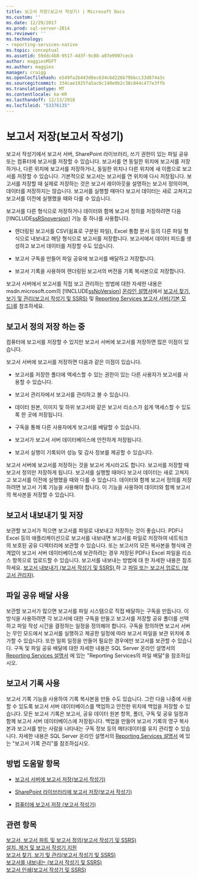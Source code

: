 ```yaml
---
title: 보고서 저장(보고서 작성기) | Microsoft Docs
ms.custom: ''
ms.date: 12/29/2017
ms.prod: sql-server-2014
ms.reviewer: ''
ms.technology:
- reporting-services-native
ms.topic: conceptual
ms.assetid: 59ddc4b8-9517-4d3f-9c88-a07e9907cecb
author: maggiesMSFT
ms.author: maggies
manager: craigg
ms.openlocfilehash: e549fa2b443d0ec634c6d226b79bbcc33d674a3c
ms.sourcegitcommit: 334cae1925fa5ac6c140e0b2c38c844c477e3ffb
ms.translationtype: MT
ms.contentlocale: ko-KR
ms.lasthandoff: 12/13/2018
ms.locfileid: "53376135"
---
```

# <a name="saving-reports-report-builder"></a>보고서 저장(보고서 작성기)
  보고서 작성기에서 보고서 서버, SharePoint 라이브러리, 쓰기 권한이 있는 파일 공유 또는 컴퓨터에 보고서를 저장할 수 있습니다. 보고서를 연 동일한 위치에 보고서를 저장하거나, 다른 위치에 보고서를 저장하거나, 동일한 위치나 다른 위치에 새 이름으로 보고서를 저장할 수 있습니다. 기본적으로 보고서는 보고서를 연 위치에 다시 저장됩니다. 보고서를 저장할 때 실제로 저장하는 것은 보고서 레이아웃을 설명하는 보고서 정의이며, 데이터를 저장하지는 않습니다. 보고서를 실행할 때마다 보고서 데이터는 새로 고쳐지고 보고서를 이전에 실행했을 때와 다를 수 있습니다.  
  
 보고서를 다른 형식으로 저장하거나 데이터와 함께 보고서 정의를 저장하려면 다음 [!INCLUDE[ssRSnoversion](../../includes/ssrsnoversion-md.md)] 기능 중 하나를 사용합니다.  
  
-   렌더링된 보고서를 CSV(쉼표로 구분된 파일), Excel 통합 문서 등의 다른 파일 형식으로 내보내고 해당 형식으로 보고서를 저장합니다. 보고서에서 데이터 피드를 생성하고 보고서 데이터를 저장할 수도 있습니다.  
  
-   보고서 구독을 만들어 파일 공유에 보고서를 배달하고 저장합니다.  
  
-   보고서 기록을 사용하여 렌더링된 보고서의 버전을 기록 복사본으로 저장합니다.  
  
 보고서 서버에서 보고서를 직접 보고 관리하는 방법에 대한 자세한 내용은 msdn.microsoft.com의 [!INCLUDE[ssNoVersion](../../includes/ssnoversion-md.md)] [온라인 설명서](https://go.microsoft.com/fwlink/?LinkId=154888)에서 [보고서 찾기, 보기 및 관리&#40;보고서 작성기 및 SSRS&#41;](finding-viewing-and-managing-reports-report-builder-and-ssrs.md) 및 [Reporting Services 보고서 서버&#40;기본 모드&#41;](../report-server/reporting-services-report-server-native-mode.md)를 참조하세요.  
  
##  <a name="SavingReportDefinitions"></a> 보고서 정의 저장 하는 중  
 컴퓨터에 보고서를 저장할 수 있지만 보고서 서버에 보고서를 저장하면 많은 이점이 있습니다.  
  
 보고서 서버에 보고서를 저장하면 다음과 같은 이점이 있습니다.  
  
-   보고서를 저장한 폴더에 액세스할 수 있는 권한이 있는 다른 사용자가 보고서를 사용할 수 있습니다.  
  
-   보고서 관리자에서 보고서를 관리하고 볼 수 있습니다.  
  
-   데이터 원본, 이미지 및 하위 보고서와 같은 보고서 리소스가 쉽게 액세스할 수 있도록 한 곳에 저장됩니다.  
  
-   구독을 통해 다른 사용자에게 보고서를 배달할 수 있습니다.  
  
-   보고서가 보고서 서버 데이터베이스에 안전하게 저장됩니다.  
  
-   보고서 실행이 기록되어 성능 및 감사 정보를 제공할 수 있습니다.  
  
 보고서 서버에 보고서를 저장하는 것을 보고서 게시라고도 합니다. 보고서를 저장할 때 보고서 정의만 저장하게 됩니다. 보고서를 실행할 때마다 보고서 데이터는 새로 고쳐지고 보고서를 이전에 실행했을 때와 다를 수 있습니다. 데이터와 함께 보고서 정의를 저장하려면 보고서 기록 기능을 사용해야 합니다. 이 기능을 사용하여 데이터와 함께 보고서의 복사본을 저장할 수 있습니다.  
  

  
##  <a name="ExportingAndSavingReports"></a> 보고서 내보내기 및 저장  
 보관할 보고서가 적으면 보고서를 파일로 내보내고 저장하는 것이 좋습니다. PDF나 Excel 등의 애플리케이션으로 보고서를 내보내면 보고서를 파일로 저장하여 네트워크의 보호된 공유 디렉터리에 보관할 수 있습니다. 또는 보고서의 모든 복사본을 형식에 관계없이 보고서 서버 데이터베이스에 보관하려는 경우 저장된 PDF나 Excel 파일을 리소스 항목으로 업로드할 수 있습니다. 보고서를 내보내는 방법에 대 한 자세한 내용은 참조 하세요. [보고서 내보내기 &#40;보고서 작성기 및 SSRS&#41; ](export-reports-report-builder-and-ssrs.md) 하 고 [파일 또는 보고서 업로드 &#40;보고서 관리자&#41;](../reports/upload-a-file-or-report-report-manager.md).  
  

  
##  <a name="UsingFileShareDelivery"></a> 파일 공유 배달 사용  
 보관할 보고서가 많으면 보고서를 파일 시스템으로 직접 배달하는 구독을 만듭니다. 이 방식을 사용하려면 각 보고서에 대한 구독을 만들고 보고서를 저장할 공유 폴더를 선택하고 파일 작성 시간을 결정하는 일정을 정의해야 합니다. 구독을 정의하면 보고서 서버는 무인 모드에서 보고서를 실행하고 제공한 일정에 따라 보고서 파일을 보관 위치에 추가할 수 있습니다. 또한 일회 일정을 만들어 필요한 경우에만 보고서를 보관할 수 있습니다. 구독 및 파일 공유 배달에 대한 자세한 내용은 SQL Server 온라인 설명서의 [Reporting Services 설명서](https://go.microsoft.com/fwlink/?linkid=121312) 에 있는 "Reporting Services의 파일 배달"을 참조하십시오.  
  

  
##  <a name="UsingReportHistory"></a> 보고서 기록 사용  
 보고서 기록 기능을 사용하여 기록 복사본을 만들 수도 있습니다. 그런 다음 나중에 사용할 수 있도록 보고서 서버 데이터베이스를 백업하고 안전한 위치에 백업을 저장할 수 있습니다. 모든 보고서 기록은 보고서, 공유 데이터 원본 항목, 폴더, 구독 및 공유 일정과 함께 보고서 서버 데이터베이스에 저장됩니다. 백업을 만들어 보고서 기록의 영구 복사본과 보고서를 받는 사람을 나타내는 구독 정보 등의 메타데이터를 유지 관리할 수 있습니다. 자세한 내용은 SQL Server 온라인 설명서의 [Reporting Services 설명서](https://go.microsoft.com/fwlink/?linkid=121312) 에 있는 "보고서 기록 관리"를 참조하십시오.  
  

  
##  <a name="HowTo"></a> 방법 도움말 항목  
  
-   [보고서 서버에 보고서 저장&#40;보고서 작성기&#41;](save-reports-to-a-report-server-report-builder.md)  
  
-   [SharePoint 라이브러리에 보고서 저장&#40;보고서 작성기&#41;](save-a-report-to-a-sharepoint-library-report-builder.md)  
  
-   [컴퓨터에 보고서 저장 &#40;보고서 작성기&#41;](../save-reports-to-your-computer-report-builder.md)  
  

  
## <a name="see-also"></a>관련 항목  
 [보고서, 보고서 파트 및 보고서 정의&#40;보고서 작성기 및 SSRS&#41;](../report-design/reports-report-parts-and-report-definitions-report-builder-and-ssrs.md)   
 [설치, 제거 및 보고서 작성기 지원](../install-uninstall-and-report-builder-support.md)   
 [보고서 찾기, 보기 및 관리&#40;보고서 작성기 및 SSRS&#41;](finding-viewing-and-managing-reports-report-builder-and-ssrs.md)   
 [보고서를 내보내는 &#40;보고서 작성기 및 SSRS&#41;](export-reports-report-builder-and-ssrs.md)   
 [보고서 인쇄&#40;보고서 작성기 및 SSRS&#41;](print-reports-report-builder-and-ssrs.md)  
  
  
